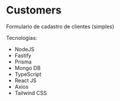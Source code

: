 # Customers
Formulario de cadastro de clientes (simples)

Tecnologias:
- NodeJS
- Fastify
- Prisma
- Mongo DB
- TypeScript
- React JS
- Axios
- Tailwind CSS